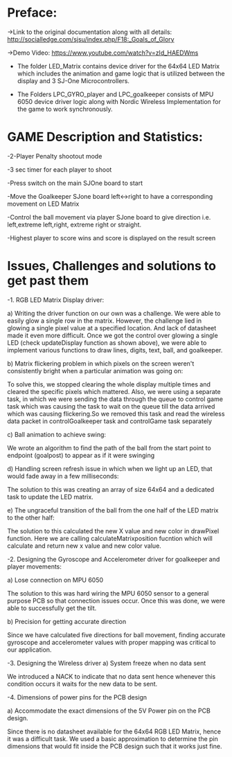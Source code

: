 # Preface:

->Link to the original documentation along with all details:
http://socialledge.com/sjsu/index.php/F18:_Goals_of_Glory

->Demo Video:
https://www.youtube.com/watch?v=zId_HAEDWms


- The folder LED_Matrix contains device driver for the 64x64 LED Matrix which includes the animation and game logic that is utilized between the display and 3 SJ-One Microcontrollers.

- The Folders LPC_GYRO_player and LPC_goalkeeper consists of MPU 6050 device driver logic along with Nordic Wireless Implementation for the game to work synchronously.

# GAME Description and Statistics:

-2-Player Penalty shootout mode

-3 sec timer for each player to shoot

-Press switch on the main SJOne board to start

-Move the Goalkeeper SJone board left<->right to have a corresponding movement on LED Matrix

-Control the ball movement via player SJone board to give direction i.e. left,extreme left,right, extreme right or straight.

-Highest player to score wins and score is displayed on the result screen

# Issues, Challenges and solutions to get past them

-1. RGB LED Matrix Display driver:


a) Writing the driver function on our own was a challenge. We were able to easily glow a single row in the matrix. However, the challenge lied in glowing a single pixel value at a specified location. And lack of datasheet made it even more difficult. Once we got the control over glowing a single LED (check updateDisplay function as shown above), we were able to implement various functions to draw lines, digits, text, ball, and goalkeeper.

b) Matrix flickering problem in which pixels on the screen weren't consistently bright when a particular animation was going on:

To solve this, we stopped clearing the whole display multiple times and cleared the specific pixels which mattered. Also, we were using a separate task, in which we were sending the data through the queue to control game task which was causing the task to wait on the queue till the data arrived which was causing flickering.So we removed this task and read the wireless data packet in controlGoalkeeper task and controlGame task separately

c) Ball animation to achieve swing:

We wrote an algorithm to find the path of the ball from the start point to endpoint (goalpost) to appear as if it were swinging

d) Handling screen refresh issue in which when we light up an LED, that would fade away in a few milliseconds:

The solution to this was creating an array of size 64x64 and a dedicated task to update the LED matrix.

e) The ungraceful transition of the ball from the one half of the LED matrix to the other half:

The solution to this calculated the new X value and new color in drawPixel function. Here we are calling calculateMatrixposition fucntion which will calculate and return new x value and new color value.


-2. Designing the Gyroscope and Accelerometer driver for goalkeeper and player movements:

a) Lose connection on MPU 6050

The solution to this was hard wiring the MPU 6050 sensor to a general purpose PCB so that connection issues occur. Once this was done, we were able to successfully get the tilt.

b) Precision for getting accurate direction

Since we have calculated five directions for ball movement, finding accurate gyroscope and accelerometer values with proper mapping was critical to our application.

-3. Designing the Wireless driver a) System freeze when no data sent

We introduced a NACK to indicate that no data sent hence whenever this condition occurs it waits for the new data to be sent.

-4. Dimensions of power pins for the PCB design

a) Accommodate the exact dimensions of the 5V Power pin on the PCB design.

Since there is no datasheet available for the 64x64 RGB LED Matrix, hence it was a difficult task. We used a basic approximation to determine the pin dimensions that would fit inside the PCB design such that it works just fine.
